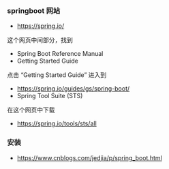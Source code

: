 ### springboot 网站
* https://spring.io/

这个网页中间部分，找到
 - Spring Boot Reference Manual
 - Getting Started Guide

点击 “Getting Started Guide” 进入到
- https://spring.io/guides/gs/spring-boot/
- Spring Tool Suite (STS)

在这个网页中下载
- https://spring.io/tools/sts/all

### 安装
- https://www.cnblogs.com/jedjia/p/spring_boot.html
